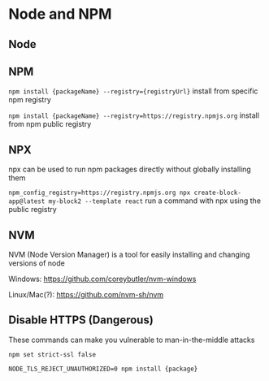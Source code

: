 # Node and NPM

## Node

## NPM

`npm install {packageName} --registry={registryUrl}` install from specific npm registry

`npm install {packageName} --registry=https://registry.npmjs.org` install from npm public registry

## NPX

npx can be used to run npm packages directly without globally installing them

`npm_config_registry=https://registry.npmjs.org npx create-block-app@latest my-block2 --template react` run a command with npx using the public registry

## NVM
NVM (Node Version Manager) is a tool for easily installing and changing versions of node

Windows: https://github.com/coreybutler/nvm-windows

Linux/Mac(?): https://github.com/nvm-sh/nvm

## Disable HTTPS (Dangerous)

These commands can make you vulnerable to man-in-the-middle attacks

`npm set strict-ssl false`

`NODE_TLS_REJECT_UNAUTHORIZED=0 npm install {package}`

